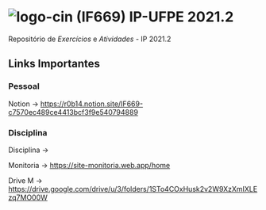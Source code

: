 # ![logo-cin](https://user-images.githubusercontent.com/56169778/155887551-9cceb258-19be-4f99-b613-c5e8c092a7c4.png?w=310) (IF669) IP-UFPE 2021.2

 Repositório de *Exercícios* e *Atividades* - IP 2021.2

 ## Links Importantes
 ### Pessoal
 Notion -> https://r0b14.notion.site/IF669-c7570ec489ce4413bcf3f9e540794889 
 ### Disciplina
 Disciplina ->
 
 Monitoria -> https://site-monitoria.web.app/home
 
 Drive M -> https://drive.google.com/drive/u/3/folders/1STo4COxHusk2v2W9XzXmIXLEzq7MO00W 
